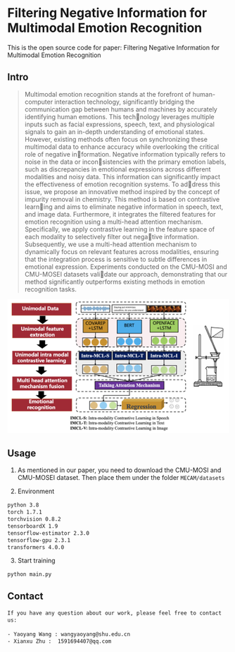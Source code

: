 # Filtering Negative Information for Multimodal Emotion Recognition

This is the open source code for paper: Filtering Negative Information for Multimodal Emotion Recognition

## Intro
>Multimodal emotion recognition stands at the forefront of human-computer interaction technology, significantly bridging the communication gap between humans and machines by accurately identifying human emotions. This technology leverages multiple inputs such as facial expressions, speech, text, and physiological signals to gain an in-depth understanding of emotional states. However, existing methods often focus on synchronizing these multimodal data to enhance accuracy while overlooking the critical role of negative information. Negative information typically refers to noise in the data or inconsistencies with the primary emotion labels, such as discrepancies in emotional expressions across different modalities and noisy data. This information can significantly impact the effectiveness of emotion recognition systems. To address this issue, we propose an innovative method inspired by the concept of impurity removal in chemistry. This method is based on contrastive learning and aims to eliminate negative information in speech, text, and image data. Furthermore, it integrates the filtered features for emotion recognition using a multi-head attention mechanism. Specifically, we apply contrastive learning in the feature space of each modality to selectively filter out negative information. Subsequently, we use a multi-head attention mechanism to dynamically focus on relevant features across modalities, ensuring that the integration process is sensitive to subtle differences in emotional expression. Experiments conducted on the CMU-MOSI and CMU-MOSEI datasets validate our approach, demonstrating that our method significantly outperforms existing methods in emotion recognition tasks.

![](images/1.png)

## Usage

1. As mentioned in our paper, you need to download the CMU-MOSI and CMU-MOSEI dataset. Then place them under the folder `MECAM/datasets`

2. Environment 
```
python 3.8
torch 1.7.1
torchvision 0.8.2
tensorboardX 1.9
tensorflow-estimator 2.3.0
tensorflow-gpu 2.3.1
transformers 4.0.0
```

3. Start training
```
python main.py
```

## Contact 
```
If you have any question about our work, please feel free to contact us:

- Yaoyang Wang : wangyaoyang@shu.edu.cn
- Xianxu Zhu :  1591694407@qq.com
```

